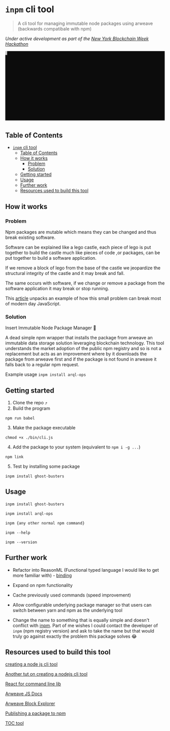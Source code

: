 # `inpm` cli tool

> A cli tool for managing immutable node packages using arweave (backwards compatibale with npm)

_Under active development as part of the [New York Blockchain Week Hackathon](https://gitcoin.co/hackathon/new-york-blockchain-week/?tab=hackathon:20)_

<img src="media/demo.svg" width="600">

## Table of Contents

- [`inpm` cli tool](#-inpm--cli-tool)
  - [Table of Contents](#table-of-contents)
  - [How it works](#how-it-works)
    - [Problem](#problem)
    - [Solution](#solution)
  - [Getting started](#getting-started)
  - [Usage](#usage)
  - [Further work](#further-work)
  - [Resources used to build this tool](#resources-used-to-build-this-tool)

## How it works

### Problem

Npm packages are mutable which means they can be changed and thus break existing software.

Software can be explained like a lego castle, each piece of lego is put together to build the castle much like pieces of code ,or packages, can be put together to build a software application.

If we remove a block of lego from the base of the castle we jeopardize the structural integrity of the castle and it may break and fall.

The same occurs with software, if we change or remove a package from the software application it may break or stop running.

This [article](https://www.theregister.co.uk/2016/03/23/npm_left_pad_chaos/) unpacks an example of how this small problem can break most of modern day JavaScript.

### Solution

Insert Immutable Node Package Manager 🤯

A dead simple npm wrapper that installs the package from arweave an immutable data storage solution leveraging blockchain technology. This tool understands the market adoption of the public npm registry and so is not a replacement but acts as an improvement where by it downloads the package from arweave first and if the package is not found in arweave it falls back to a regular npm request.

Example usage `inpm install arql-ops`

## Getting started

1. Clone the repo ⤴️
2. Build the program

```
npm run babel
```

3. Make the package executable

```
chmod +x ./bin/cli.js
```

4. Add the package to your system (equivalent to `npm i -g ...`)

```
npm link
```

5. Test by installing some package

```
inpm install ghost-busters
```

## Usage

```
inpm install ghost-busters
```

```
inpm install arql-ops
```

```
inpm {any other normal npm command}
```

```
inpm --help
```

```
inpm --version
```

## Further work

- Refactor into ReasonML (Functional typed language I would like to get more familiar with) - [binding](https://github.com/cometkim/bs-ink)

- Expand on npm functionality

- Cache previously used commands (speed improvement)

- Allow configurable underlying package manager so that users can switch between yarn and npm as the underlying tool

- Change the name to something that is equally simple and doesn't conflict with [inpm](https://www.npmjs.com/package/inpm). Part of me wishes I could contact the developer of `inpm` (npm registry version) and ask to take the name but that would truly go against exactly the problem this package solves 😂

## Resources used to build this tool

[creating a node js cli tool](https://x-team.com/blog/a-guide-to-creating-a-nodejs-command/)

[Another tut on creating a nodejs cli tool](https://www.twilio.com/blog/how-to-build-a-cli-with-node-js)

[React for command line lib](https://github.com/vadimdemedes/ink)

[Arweave JS Docs](https://github.com/ArweaveTeam/arweave-js)

[Arweave Block Explorer](https://viewblock.io/arweave)

[Publishing a package to npm](https://zellwk.com/blog/publish-to-npm/)

[TOC tool](https://ecotrust-canada.github.io/markdown-toc/)
